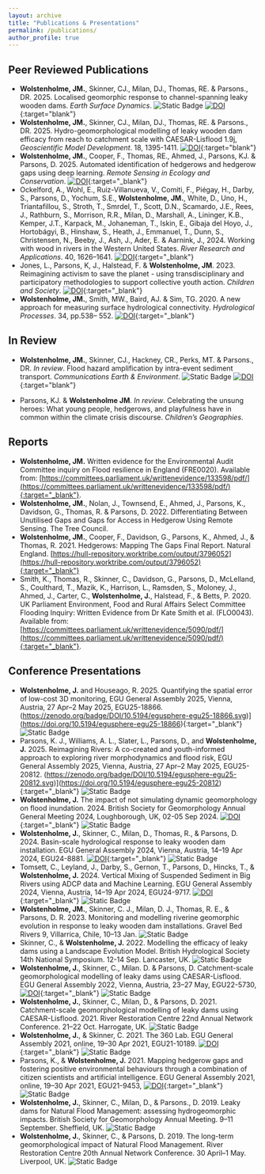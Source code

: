 ```yaml
---
layout: archive
title: "Publications & Presentations"
permalink: /publications/
author_profile: true
---
```


## Peer Reviewed Publications

- **Wolstenholme, JM.**, Skinner, CJ., Milan, DJ., Thomas, RE. & Parsons., DR. 2025. Localised geomorphic response to channel-spanning leaky wooden dams. _Earth Surface Dynamics_. ![Static Badge](https://img.shields.io/badge/in_press-yellow) [![DOI](https://zenodo.org/badge/DOI/10.5194/egusphere-2024-3001.svg)](https://doi.org/10.5194/egusphere-2024-3001){:target="blank"}
- **Wolstenholme, JM.**, Skinner, CJ., Milan, DJ., Thomas, RE. & Parsons., DR. 2025. Hydro-geomorphological modelling of leaky wooden dam efficacy from reach to catchment scale with CAESAR-Lisflood 1.9j, _Geoscientific Model Development_. 18, 1395-1411. [![DOI](https://zenodo.org/badge/DOI/10.5194/gmd-18-1395-2025.svg)](https://doi.org/10.5194/gmd-18-1395-2025){:target="blank"}
- **Wolstenholme, JM.**, Cooper, F., Thomas, RE., Ahmed, J., Parsons, KJ. & Parsons, D. 2025. Automated identification of hedgerows and hedgerow gaps using deep learning. _Remote Sensing in Ecology and Conservation_. [![DOI](https://zenodo.org/badge/DOI/10.1002/rse2.432.svg)](https://doi.org/10.1002/rse2.432){:target="_blank"}
- Ockelford, A., Wohl, E., Ruiz-Villanueva, V., Comiti, F., Piégay, H., Darby, S., Parsons, D., Yochum, S.E., **Wolstenholme, JM.**, White, D., Uno, H., Triantafillou, S., Stroth, T., Smrdel, T., Scott, D.N., Scamardo, J.E., Rees, J., Rathburn, S., Morrison, R.R., Milan, D., Marshall, A., Lininger, K.B., Kemper, J.T., Karpack, M., Johaneman, T., Iskin, E., Gibaja del Hoyo, J., Hortobágyi, B., Hinshaw, S., Heath, J., Emmanuel, T., Dunn, S., Christensen, N., Beeby, J., Ash, J., Ader, E. & Aarnink, J., 2024. Working with wood in rivers in the Western United States. _River Research and Applications_. 40, 1626–1641. [![DOI](https://zenodo.org/badge/DOI/10.1002/rra.4331.svg)](https://doi.org/10.1002/rra.4331){:target="_blank"}
- Jones, L., Parsons, K, J., Halstead, F. & **Wolstenholme, JM**. 2023. Reimagining activism to save the planet - using transdisciplinary and participatory methodologies to support collective youth action. _Children and Society_. [![DOI](https://zenodo.org/badge/DOI/10.1111/chso.12819.svg)](https://doi.org/10.1111/chso.12819){:target="_blank"}
- **Wolstenholme, JM.**, Smith, MW., Baird, AJ. & Sim, TG. 2020. A new approach for measuring surface hydrological connectivity. _Hydrological Processes_. 34, pp.538– 552. [![DOI](https://zenodo.org/badge/DOI/10.1002/hyp.13602.svg)](https://doi.org/10.1002/hyp.13602){:target="_blank"}

## In Review

- **Wolstenholme, JM.**, Skinner, CJ., Hackney, CR., Perks, MT. & Parsons., DR. _In review_. Flood hazard amplification by intra-event sediment transport. _Communications Earth & Environment_. ![Static Badge](https://img.shields.io/badge/preprint-red) [![DOI](https://zenodo.org/badge/DOI/10.21203/rs.3.rs-5554547/v1.svg)](https://doi.org/10.21203/rs.3.rs-5554547/v1){:target="blank"}

- Parsons, KJ. & **Wolstenholme JM**. _In review_. Celebrating the unsung heroes: What young people, hedgerows, and playfulness have in common within the climate crisis discourse. _Children’s Geographies_.

## Reports

- **Wolstenholme, JM.** Written evidence for the Environmental Audit Committee inquiry on Flood resilience in England (FRE0020). Available from: [https://committees.parliament.uk/writtenevidence/133598/pdf/](https://committees.parliament.uk/writtenevidence/133598/pdf/){:target="_blank"}.
- **Wolstenholme, JM.**, Nolan, J., Townsend, E., Ahmed, J., Parsons, K., Davidson, G., Thomas, R. & Parsons, D. 2022. Differentiating Between Unutilised Gaps and Gaps for Access in Hedgerow Using Remote Sensing. The Tree Council.
- **Wolstenholme, JM.**, Cooper, F., Davidson, G., Parsons, K., Ahmed, J., & Thomas, R. 2021. Hedgerows: Mapping The Gaps Final Report. Natural England. [https://hull-repository.worktribe.com/output/3796052](https://hull-repository.worktribe.com/output/3796052){:target="_blank"}
- Smith, K., Thomas, R., Skinner, C., Davidson, G., Parsons, D., McLelland, S., Coulthard, T., Mazik, K., Harrison, L., Ramsden, S., Moloney, J., Ahmed, J., Carter, C., **Wolstenholme, J.**, Halstead, F., & Betts, P. 2020. UK Parliament Environment, Food and Rural Affairs Select Committee Flooding Inquiry: Written Evidence from Dr Kate Smith et al. (FLO0043). Available from: [https://committees.parliament.uk/writtenevidence/5090/pdf/](https://committees.parliament.uk/writtenevidence/5090/pdf/){:target="_blank"}.

## Conference Presentations

- **Wolstenholme, J.** and Houseago, R. 2025. Quantifying the spatial error of low-cost 3D monitoring, EGU General Assembly 2025, Vienna, Austria, 27 Apr–2 May 2025, EGU25-18866. (https://zenodo.org/badge/DOI/10.5194/egusphere-egu25-18866.svg)](https://doi.org/10.5194/egusphere-egu25-18866){:target="_blank"} ![Static Badge](https://img.shields.io/badge/poster-yellow)
- Parsons, K. J., Williams, A. L., Slater, L., Parsons, D., and **Wolstenholme, J.** 2025. Reimagining Rivers: A co-created and youth-informed approach to exploring river morphodynamics and flood risk, EGU General Assembly 2025, Vienna, Austria, 27 Apr–2 May 2025, EGU25-20812. (https://zenodo.org/badge/DOI/10.5194/egusphere-egu25-20812.svg)](https://doi.org/10.5194/egusphere-egu25-20812){:target="_blank"} ![Static Badge](https://img.shields.io/badge/poster-yellow)
- **Wolstenholme, J.** The impact of not simulating dynamic geomorphology on flood inundation. 2024. British Society for Geomorphology Annual General Meeting 2024, Loughborough, UK, 02-05 Sep 2024. [![DOI](https://zenodo.org/badge/DOI/10.5281/zenodo.13731835.svg)](https://doi.org/10.5281/zenodo.13731835){:target="_blank"} ![Static Badge](https://img.shields.io/badge/poster-yellow)
- **Wolstenholme, J.**, Skinner, C., Milan, D., Thomas, R., & Parsons, D. 2024. Basin-scale hydrological response to leaky wooden dam installation. EGU General Assembly 2024, Vienna, Austria, 14–19 Apr 2024, EGU24-8881. [![DOI](https://zenodo.org/badge/DOI/10.5194/egusphere-egu24-8881.svg)](https://doi.org/10.5194/egusphere-egu24-8881){:target="_blank"} ![Static Badge](https://img.shields.io/badge/oral-purple)
- Tomsett, C., Leyland, J., Darby, S., Gernon, T., Parsons, D., Hincks, T., & **Wolstenholme, J.** 2024. Vertical Mixing of Suspended Sediment in Big Rivers using ADCP data and Machine Learning. EGU General Assembly 2024, Vienna, Austria, 14–19 Apr 2024, EGU24-9717. [![DOI](https://zenodo.org/badge/DOI/10.5194/egusphere-egu24-9717.svg)](https://doi.org/10.5194/egusphere-egu24-9717){:target="_blank"} ![Static Badge](https://img.shields.io/badge/oral-purple)
- **Wolstenholme, JM.**, Skinner, C. J., Milan, D. J., Thomas, R. E., & Parsons, D. R. 2023. Monitoring and modelling riverine geomorphic evolution in response to leaky wooden dam installations. Gravel Bed Rivers 9, Villarrica, Chile, 10–13 Jan. ![Static Badge](https://img.shields.io/badge/poster-yellow)
- Skinner, C., & **Wolstenholme, J.** 2022. Modelling the efficacy of leaky dams using a Landscape Evolution Model. British Hydrological Society 14th National Symposium. 12-14 Sep. Lancaster, UK. ![Static Badge](https://img.shields.io/badge/oral-purple)
- **Wolstenholme, J.**, Skinner, C., Milan. D. & Parsons, D. Catchment-scale geomorphological modelling of leaky dams using CAESAR-Lisflood. EGU General Assembly 2022, Vienna, Austria, 23–27 May, EGU22-5730, [![DOI](https://zenodo.org/badge/DOI/10.5194/egusphere-egu22-5730.svg)](https://doi.org/10.5194/egusphere-egu22-5730){:target="_blank"} ![Static Badge](https://img.shields.io/badge/oral-purple)
- **Wolstenholme, J.**, Skinner, C., Milan, D., & Parsons, D. 2021. Catchment-scale geomorphological modelling of leaky dams using CAESAR-Lisflood. 2021. River Restoration Centre 22nd Annual Network Conference. 21–22 Oct. Harrogate, UK. ![Static Badge](https://img.shields.io/badge/oral-purple)
- **Wolstenholme, J.**, & Skinner, C. 2021. The 360 Lab. EGU General Assembly 2021, online, 19–30 Apr 2021, EGU21-10189. [![DOI](https://zenodo.org/badge/DOI/10.5194/egusphere-egu21-10189.svg)](https://doi.org/10.5194/egusphere-egu21-10189){:target="_blank"} ![Static Badge](https://img.shields.io/badge/oral-purple)
- Parsons, K., & **Wolstenholme, J.** 2021. Mapping hedgerow gaps and fostering positive environmental behaviours through a combination of citizen scientists and artificial intelligence. EGU General Assembly 2021, online, 19–30 Apr 2021, EGU21-9453, [![DOI](https://zenodo.org/badge/DOI/10.5194/egusphere-egu21-9453.svg)](https://doi.org/10.5194/egusphere-egu21-9453){:target="_blank"} ![Static Badge](https://img.shields.io/badge/oral-purple)
- **Wolstenholme, J.**, Skinner, C., Milan, D., & Parsons., D. 2019. Leaky dams for Natural Flood Management: assessing hydrogeomorphic impacts. British Society for Geomorphology Annual Meeting. 9–11 September. Sheffield, UK. ![Static Badge](https://img.shields.io/badge/poster-yellow)
- **Wolstenholme, J.**, Skinner, C., & Parsons, D. 2019. The long-term geomorphological impact of Natural Flood Management. River Restoration Centre 20th Annual Network Conference. 30 April–1 May. Liverpool, UK. ![Static Badge](https://img.shields.io/badge/poster-yellow)
